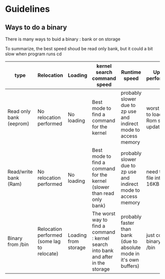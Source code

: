 # Guidelines

## Ways to do a binary

There is many ways to buid a binary : bank or on storage

To summarize, the best speed shoud be read only bank, but it could a bit slow when program runs cd

| type        | Relocation                           |Loading| kernel search command speed| Runtime speed | Update performance|
|-------------|--------------------------------------|-------|----------------------------|---------------|-------------------|
|Read only bank (eeprom) |    No relocation performed      | No loading | Best mode to find a command for the kernel | probably slower due to zp use and indirect mode to access memory | worst : need to load 64KB Rom slot to update
|Read/write bank (Ram) |    No relocation performed      | No loading | Best mode to find a command for the kernel (slower than read only bank)| probably slower due to zp use and indirect mode to access memory | need to load file into the 16KB bank
|Binary from /bin |    Relocation performed (some lag to relocate)     | Loading from storage| The worst way to find a command : kernel search into bank and after in the storage| probably faster than bank (due to absolute mode in it's own buffers) | just copy binary into /bin
